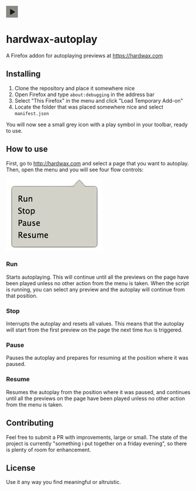 ![logo](https://raw.githubusercontent.com/zeddan/hardwax-autoplay/main/icons/hardwax-autoplay-32.png)
# hardwax-autoplay

A Firefox addon for autoplaying previews at https://hardwax.com

## Installing

1. Clone the repository and place it somewhere nice
2. Open Firefox and type `about:debugging` in the address bar
3. Select "This Firefox" in the menu and click "Load Temporary Add-on"
4. Locate the folder that was placed somewhere nice and select `manifest.json`

You will now see a small grey icon with a play symbol in your toolbar, ready to use.

## How to use

First, go to http://hardwax.com and select a page that you want to autoplay. Then, open the menu and you will see four flow controls:

![menu](https://raw.githubusercontent.com/zeddan/hardwax-autoplay/main/screenshots/menu.png)

### Run

Starts autoplaying. This will continue until all the previews on the page have been played unless no other action from the menu is taken.
When the script is running, you can select any preview and the autoplay will continue from that position.

### Stop

Interrupts the autoplay and resets all values. This means that the autoplay will start from the first preview on the page the next time `Run` is triggered.

### Pause

Pauses the autoplay and prepares for resuming at the position where it was paused.

### Resume

Resumes the autoplay from the position where it was paused, and continues until all the previews on the page have been played unless no other action from the menu is taken.

## Contributing

Feel free to submit a PR with improvements, large or small. The state of the project is currently "something i put together on a friday evening", so there is plenty of room for enhancement.

## License

Use it any way you find meaningful or altruistic.
